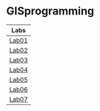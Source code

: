 # GISprogramming
|Labs    |
|:------:|
|[Lab01](lab01/README.md)|
|[Lab02](lab02/README.md)|
|[Lab03](lab03/README.md)|
|[Lab04](lab04/README.md)|
|[Lab05](lab05/README.md)|
|[Lab06](lab06/README.md)|
|[Lab07](lab07/README.md)|
